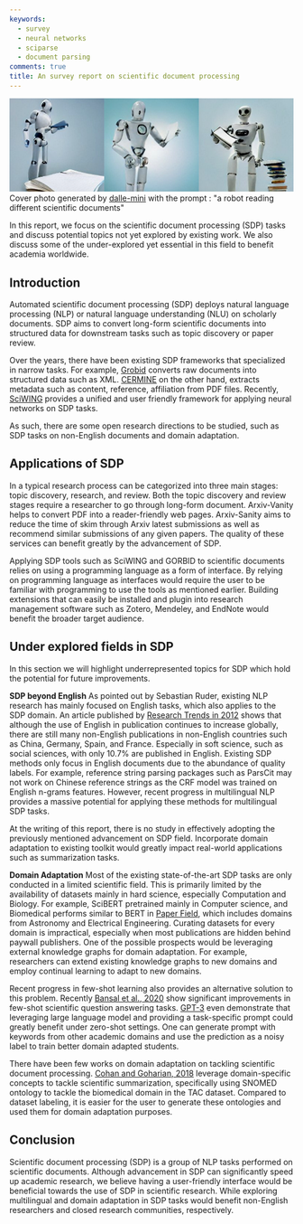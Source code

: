 ```yaml
---
keywords:
  - survey
  - neural networks
  - sciparse
  - document parsing
comments: true
title: An survey report on scientific document processing
---
```


![Cover photo generated by dalle-mini with the prompt : "a robot reading different scientific documents"](https://raw.githubusercontent.com/theblackcat102/theblackcat102.github.io/master/images/a_robot_reading_different_scientific_documents.png)
Cover photo generated by [dalle-mini](https://huggingface.co/spaces/dalle-mini/dalle-mini) with the prompt : "a robot reading different scientific documents"


In this report, we focus on the scientific document processing (SDP) tasks and discuss potential topics not yet explored by existing work. We also discuss some of the under-explored yet essential in this field to benefit academia worldwide.

## Introduction

Automated scientific document processing (SDP) deploys natural language processing (NLP) or natural language understanding (NLU) on scholarly documents. SDP aims to convert long-form scientific documents into structured data for downstream tasks such as topic discovery or paper review. 

Over the years, there have been existing SDP frameworks that specialized in narrow tasks. For example, [Grobid](https://github.com/kermitt2/grobid) converts raw documents into structured data such as XML. [CERMINE](https://github.com/CeON/CERMINE) on the other hand, extracts metadata such as content, reference, affiliation from PDF files. Recently, [SciWING](https://arxiv.org/abs/2004.03807) provides a unified and user friendly framework for applying neural networks on SDP tasks. 

As such, there are some open research directions to be studied, such as SDP tasks on non-English documents and domain adaptation. 


## Applications of SDP

In a typical research process can be categorized into three main stages: topic discovery, research, and review. Both the topic discovery and review stages require a researcher to go through long-form document. Arxiv-Vanity helps to convert PDF into a reader-friendly web pages. Arxiv-Sanity aims to reduce the time of skim through Arxiv latest submissions as well as recommend similar submissions of any given papers. The quality of these services can benefit greatly by the advancement of SDP. 

Applying SDP tools such as SciWING and GORBID to scientific documents relies on using a programming language as a form of interface. By relying on programming language as interfaces would require the user to be familiar with programming to use the tools as mentioned earlier. Building extensions that can easily be installed and plugin into research management software such as Zotero, Mendeley, and EndNote would benefit the broader target audience.


## Under explored fields in SDP

In this section we will highlight underrepresented topics for SDP which hold the potential for future improvements.

**SDP beyond English**
As pointed out by Sebastian Ruder, existing NLP research has mainly focused on English tasks, which also applies to the SDP domain. An article published by [Research Trends in 2012](https://www.researchtrends.com/issue-31-november-2012/the-language-of-future-scientific-communication/) shows that although the use of English in publication continues to increase globally, there are still many non-English publications in non-English countries such as China, Germany, Spain, and France. Especially in soft science, such as social sciences, with only 10.7% are published in English. Existing SDP methods only focus in English documents due to the abundance of quality labels. For example, reference string parsing packages such as ParsCit may not work on Chinese reference strings as the CRF model was trained on English n-grams features. However, recent progress in multilingual NLP provides a massive potential for applying these methods for multilingual SDP tasks.

At the writing of this report, there is no study in effectively adopting the previously mentioned advancement on SDP field. Incorporate domain adaptation to existing toolkit would greatly impact real-world applications such as summarization tasks.

**Domain Adaptation**
Most of the existing state-of-the-art SDP tasks are only conducted in a limited scientific field. This is primarily limited by the availability of datasets mainly in hard science, especially Computation and Biology. For example, SciBERT pretrained mainly in Computer science, and Biomedical performs similar to BERT in [Paper Field](https://paperswithcode.com/sota/sentence-classification-on-paper-field), which includes domains from Astronomy and Electrical Engineering. Curating datasets for every domain is impractical, especially when most publications are hidden behind paywall publishers. One of the possible prospects would be leveraging external knowledge graphs for domain adaptation. For example, researchers can extend existing knowledge graphs to new domains and employ continual learning to adapt to new domains. 

Recent progress in few-shot learning also provides an alternative solution to this problem. Recently [Bansal et al., 2020](https://www.aclweb.org/anthology/2020.emnlp-main.38/) show significant improvements in few-shot scientific question answering tasks. [GPT-3](https://papers.nips.cc/paper/2020/file/1457c0d6bfcb4967418bfb8ac142f64a-Paper.pdf) even demonstrate that leveraging large language model and providing a task-specific prompt could greatly benefit under zero-shot settings. One can generate prompt with keywords from other academic domains and use the prediction as a noisy label to train better domain adapted students.

There have been few works on domain adaptation on tackling scientific document processing. [Cohan and Goharian, 2018](https://link.springer.com/article/10.1007%2Fs00799-017-0216-8) leverage domain-specific concepts to tackle scientific summarization, specifically using SNOMED ontology to tackle the biomedical domain in the TAC dataset. Compared to dataset labeling, it is easier for the user to generate these ontologies and used them for domain adaptation purposes. 


## Conclusion

Scientific document processing (SDP) is a group of NLP tasks performed on scientific documents. Although advancement in SDP can significantly speed up academic research, we believe having a user-friendly interface would be beneficial towards the use of SDP in scientific research. While exploring multilingual and domain adaptation in SDP tasks would benefit non-English researchers and closed research communities, respectively.

